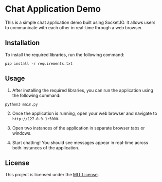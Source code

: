 # Chat Application Demo

This is a simple chat application demo built using Socket.IO. It allows users to communicate with each other in real-time through a web browser.

## Installation

To install the required libraries, run the following command:

`
pip install -r requirements.txt
`

## Usage

1. After installing the required libraries, you can run the application using the following command:

`
python3 main.py
`

2. Once the application is running, open your web browser and navigate to `http://127.0.0.1:5000`.

3. Open two instances of the application in separate browser tabs or windows.

4. Start chatting! You should see messages appear in real-time across both instances of the application.

## License

This project is licensed under the [MIT License](LICENSE).
